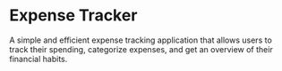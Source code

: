 # Expense Tracker

A simple and efficient expense tracking application that allows users to 
track their spending, categorize expenses, and get an overview of their 
financial habits.